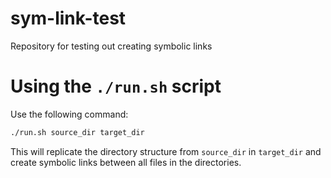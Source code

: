 # sym-link-test

Repository for testing out creating symbolic links

# Using the `./run.sh` script

Use the following command:

```bash
./run.sh source_dir target_dir
```

This will replicate the directory structure from `source_dir` in `target_dir` and create symbolic links between all files in the directories.

